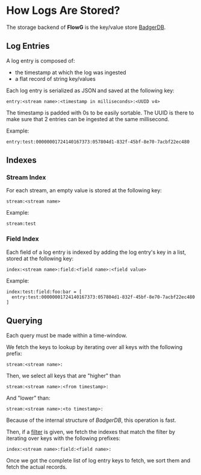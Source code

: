 # How Logs Are Stored?

The storage backend of **FlowG** is the key/value store
[BadgerDB](https://dgraph.io/docs/badger/).

## Log Entries

A log entry is composed of:

 - the timestamp at which the log was ingested
 - a flat record of string key/values

Each log entry is serialized as JSON and saved at the following key:

```
entry:<stream name>:<timestamp in milliseconds>:<UUID v4>
```

The timestamp is padded with 0s to be easily sortable. The UUID is there to make
sure that 2 entries can be ingested at the same millisecond.

Example:

```
entry:test:00000001724140167373:057804d1-832f-45bf-8e70-7acbf22ec480
```

## Indexes

### Stream Index

For each stream, an empty value is stored at the following key:

```
stream:<stream name>
```

Example:

```
stream:test
```

### Field Index

Each field of a log entry is indexed by adding the log entry's key in a list,
stored at the following key:

```
index:<stream name>:field:<field name>:<field value>
```

Example:

```
index:test:field:foo:bar = [
  entry:test:00000001724140167373:057804d1-832f-45bf-8e70-7acbf22ec480
]
```

## Querying

Each query must be made within a time-window.

We fetch the keys to lookup by iterating over all keys with the following
prefix:

```
stream:<stream name>:
```

Then, we select all keys that are "higher" than

```
stream:<stream name>:<from timestamp>:
```

And "lower" than:

```
stream:<stream name>:<to timestamp>:
```

Because of the internal structure of *BadgerDB*, this operation is fast.

Then, if a [filter](../guides/filtering.md) is given, we fetch the indexes that
match the filter by iterating over keys with the following prefixes:

```
index:<stream name>:field:<field name>:
```

Once we got the complete list of log entry keys to fetch, we sort them and fetch
the actual records.
